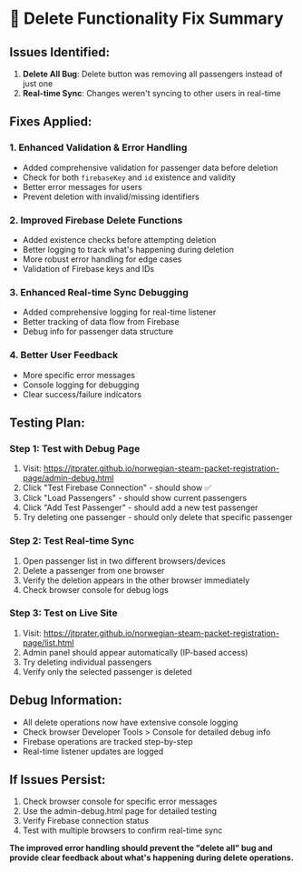 # 🔧 Delete Functionality Fix Summary

## Issues Identified:

1. **Delete All Bug**: Delete button was removing all passengers instead of just one
2. **Real-time Sync**: Changes weren't syncing to other users in real-time

## Fixes Applied:

### 1. Enhanced Validation & Error Handling

- Added comprehensive validation for passenger data before deletion
- Check for both `firebaseKey` and `id` existence and validity
- Better error messages for users
- Prevent deletion with invalid/missing identifiers

### 2. Improved Firebase Delete Functions

- Added existence checks before attempting deletion
- Better logging to track what's happening during deletion
- More robust error handling for edge cases
- Validation of Firebase keys and IDs

### 3. Enhanced Real-time Sync Debugging

- Added comprehensive logging for real-time listener
- Better tracking of data flow from Firebase
- Debug info for passenger data structure

### 4. Better User Feedback

- More specific error messages
- Console logging for debugging
- Clear success/failure indicators

## Testing Plan:

### Step 1: Test with Debug Page

1. Visit: https://jtprater.github.io/norwegian-steam-packet-registration-page/admin-debug.html
2. Click "Test Firebase Connection" - should show ✅
3. Click "Load Passengers" - should show current passengers
4. Click "Add Test Passenger" - should add a new test passenger
5. Try deleting one passenger - should only delete that specific passenger

### Step 2: Test Real-time Sync

1. Open passenger list in two different browsers/devices
2. Delete a passenger from one browser
3. Verify the deletion appears in the other browser immediately
4. Check browser console for debug logs

### Step 3: Test on Live Site

1. Visit: https://jtprater.github.io/norwegian-steam-packet-registration-page/list.html
2. Admin panel should appear automatically (IP-based access)
3. Try deleting individual passengers
4. Verify only the selected passenger is deleted

## Debug Information:

- All delete operations now have extensive console logging
- Check browser Developer Tools > Console for detailed debug info
- Firebase operations are tracked step-by-step
- Real-time listener updates are logged

## If Issues Persist:

1. Check browser console for specific error messages
2. Use the admin-debug.html page for detailed testing
3. Verify Firebase connection status
4. Test with multiple browsers to confirm real-time sync

**The improved error handling should prevent the "delete all" bug and provide clear feedback about what's happening during delete operations.**
